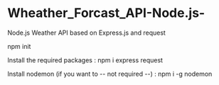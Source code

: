 # Wheather_Forcast_API-Node.js-
Node.js Weather API based on Express.js and request

npm init 

Install the required packages :
npm i express request

Install nodemon (if you want to -- not required --) :
npm i -g nodemon

